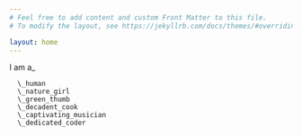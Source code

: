 ```yaml
---
# Feel free to add content and custom Front Matter to this file.
# To modify the layout, see https://jekyllrb.com/docs/themes/#overriding-theme-defaults

layout: home
---
```


I am a\_

      \_human
      \_nature_girl
      \_green_thumb
      \_decadent_cook
      \_captivating_musician
      \_dedicated_coder

